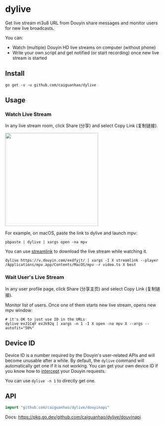 # dylive

Get live stream m3u8 URL from Douyin share messages and monitor users for new
live broadcasts.

You can:
- Watch (multiple) Douyin HD live streams on computer (without phone)
- Write your own script and get notified (or start recording) once new live
  stream is started

## Install

```
go get -v -u github.com/caiguanhao/dylive
```

## Usage

### Watch Live Stream

In any live stream room, click Share (分享) and select Copy Link (复制链接).

<img src="https://user-images.githubusercontent.com/1284703/121233565-554aa580-c8c5-11eb-97bf-28f25d96057c.jpg" width="300" />

For example, on macOS, paste the link to dylive and launch mpv:

```
pbpaste | dylive | xargs open -na mpv
```

You can use [streamlink](https://streamlink.github.io/) to download the live stream while watching it.

```
dylive https://v.douyin.com/exdfyjt/ | xargs -I X streamlink --player /Applications/mpv.app/Contents/MacOS/mpv -r video.ts X best
```

### Wait User's Live Stream

In any user profile page, click Share (分享主页) and select Copy Link (复制链接).

Monitor list of users. Once one of them starts new live stream, opens new mpv window:

```
# it's OK to just use ID in the URLs
dylive exJ1CqY exJk92q | xargs -n 1 -I X open -na mpv X --args --autofit="50%" 
```

## Device ID

Device ID is a number required by the Douyin's user-related APIs and will
become unusable after a while. By default, the `dylive` command will
automatically get one if it is not working. You can get your own device ID if
you know how to [intercept](https://mitmproxy.org/) your Douyin requests.

You can use `dylive -n 1` to directly get one.

## API

```go
import "github.com/caiguanhao/dylive/douyinapi"
```

Docs: <https://pkg.go.dev/github.com/caiguanhao/dylive/douyinapi>

